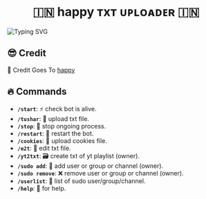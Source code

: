 <h1 align="center">
  🇮🇳 happy ᴛxᴛ ᴜᴘʟᴏᴀᴅᴇʀ 🇮🇳
</h1>

![Typing SVG](https://readme-typing-svg.herokuapp.com/?lines=Welcome+To+Txt+Uploader+Bot+!)

## 😎 Credit

🥳 Credit Goes To [happy](https://t.me/happy000777)

  
## 🔥 Commands

- **`/start`**: ⚡ check bot is alive.
- **`/tushar`**:  📁 upload txt file.
- **`/stop`**: 🛑 stop ongoing process.
- **`/restart`**: 🔮 restart the bot.
- **`/cookies`**: 🍪 upload cookies file.
- **`/e2t`**: 📝 edit txt file.
- **`/yt2txt`**: 🗃️ create txt of yt playlist (owner).
- **`/sudo add`**: 🎊 add user or group or channel (owner).
- **`/sudo remove`**: ❌ remove user or group or channel (owner).
- **`/userlist`**: 📜 list of sudo user/group/channel.
- **`/help`**: 🎉 for help.


